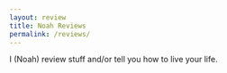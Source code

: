 ```yaml
---
layout: review
title: Noah Reviews
permalink: /reviews/
---
```

I (Noah) review stuff and/or tell you how to live your life.
